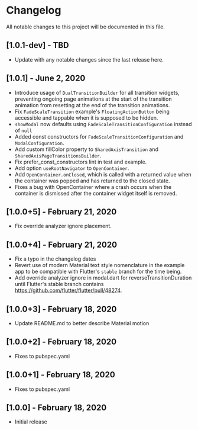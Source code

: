 # Changelog

All notable changes to this project will be documented in this file.

## [1.0.1-dev] - TBD

* Update with any notable changes since the last release here.


## [1.0.1] - June 2, 2020


* Introduce usage of `DualTransitionBuilder` for all transition widgets, preventing ongoing page animations at the start of the transition animation from resetting at the end of the transition animations.
* Fix `FadeScaleTransition` example's `FloatingActionButton` being accessible
and tappable when it is supposed to be hidden.
* `showModal` now defaults using `FadeScaleTransitionConfiguration` instead of `null`
* Added const constructors for `FadeScaleTransitionConfiguration` and `ModalConfiguration`.
* Add custom fillColor property to `SharedAxisTransition` and `SharedAxisPageTransitionsBuilder`.
* Fix prefer_const_constructors lint in test and example.
* Add option `useRootNavigator` to `OpenContainer`.
* Add `OpenContainer.onClosed`, which is called with a returned value when the container was popped and has returned to the closed state.
* Fixes a bug with OpenContainer where a crash occurs when the container is dismissed after the container widget itself is removed.

## [1.0.0+5] - February 21, 2020

* Fix override analyzer ignore placement.


## [1.0.0+4] - February 21, 2020

* Fix a typo in the changelog dates
* Revert use of modern Material text style nomenclature in the example app
  to be compatible with Flutter's `stable` branch for the time being.
* Add override analyzer ignore in modal.dart for reverseTransitionDuration
  until Flutter's stable branch contains
  https://github.com/flutter/flutter/pull/48274.


## [1.0.0+3] - February 18, 2020

* Update README.md to better describe Material motion


## [1.0.0+2] - February 18, 2020

* Fixes to pubspec.yaml


## [1.0.0+1] - February 18, 2020

* Fixes to pubspec.yaml


## [1.0.0] - February 18, 2020

* Initial release
